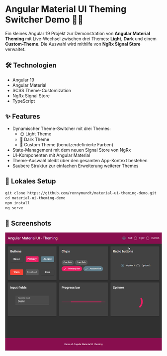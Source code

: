 # Angular Material UI Theming Switcher Demo 🎨🌓

Ein kleines Angular 19 Projekt zur Demonstration von **Angular Material Theming** mit Live-Wechsel 
zwischen drei Themes: **Light**, **Dark** und einem **Custom-Theme**. 
Die Auswahl wird mithilfe von **NgRx Signal Store** verwaltet.

## 🛠️ Technologien

- Angular 19
- Angular Material
- SCSS Theme-Customization
- NgRx Signal Store
- TypeScript

## ✨ Features

- Dynamischer Theme-Switcher mit drei Themes:
    - 🌞 Light Theme
    - 🌚 Dark Theme
    - 🎨 Custom Theme (benutzerdefinierte Farben)
- State-Management mit dem neuen Signal Store von NgRx
- UI-Komponenten mit Angular Material
- Theme-Auswahl bleibt über den gesamten App-Kontext bestehen
- Saubere Struktur zur einfachen Erweiterung weiterer Themes

## 🚀 Lokales Setup

```
git clone https://github.com/ronnymundt/material-ui-theming-demo.git
cd material-ui-theming-demo
npm install
ng serve
```

## 📸 Screenshots

![Screencast](/src/assets/screencast.gif)
